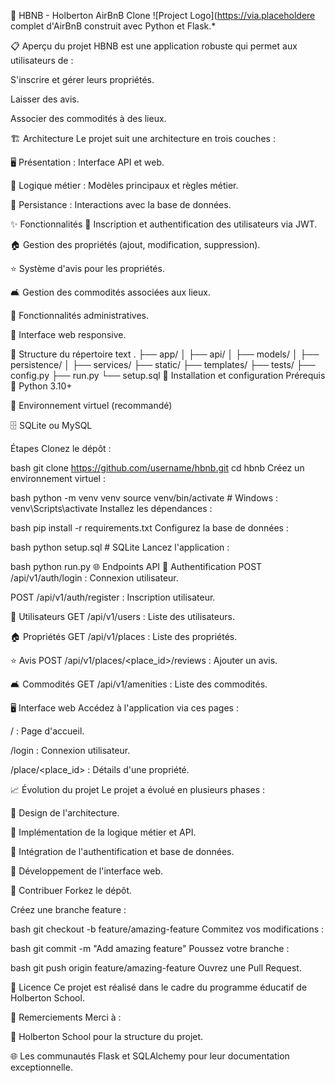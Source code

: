 🏨 HBNB - Holberton AirBnB Clone
![Project Logo](https://via.placeholdere complet d'AirBnB construit avec Python et Flask.*

📋 Aperçu du projet
HBNB est une application robuste qui permet aux utilisateurs de :

S'inscrire et gérer leurs propriétés.

Laisser des avis.

Associer des commodités à des lieux.

🏗️ Architecture
Le projet suit une architecture en trois couches :

🖥️ Présentation : Interface API et web.

🧠 Logique métier : Modèles principaux et règles métier.

💾 Persistance : Interactions avec la base de données.

✨ Fonctionnalités
👤 Inscription et authentification des utilisateurs via JWT.

🏠 Gestion des propriétés (ajout, modification, suppression).

⭐ Système d'avis pour les propriétés.

🛋️ Gestion des commodités associées aux lieux.

👑 Fonctionnalités administratives.

📱 Interface web responsive.

📁 Structure du répertoire
text
.
├── app/
│   ├── api/
│   ├── models/
│   ├── persistence/
│   ├── services/
├── static/
├── templates/
├── tests/
├── config.py
├── run.py
└── setup.sql
🚀 Installation et configuration
Prérequis
🐍 Python 3.10+

🔄 Environnement virtuel (recommandé)

🗄️ SQLite ou MySQL

Étapes
Clonez le dépôt :

bash
git clone https://github.com/username/hbnb.git
cd hbnb
Créez un environnement virtuel :

bash
python -m venv venv
source venv/bin/activate  # Windows : venv\Scripts\activate
Installez les dépendances :

bash
pip install -r requirements.txt
Configurez la base de données :

bash
python setup.sql  # SQLite
Lancez l'application :

bash
python run.py
🌐 Endpoints API
🔐 Authentification
POST /api/v1/auth/login : Connexion utilisateur.

POST /api/v1/auth/register : Inscription utilisateur.

👤 Utilisateurs
GET /api/v1/users : Liste des utilisateurs.

🏠 Propriétés
GET /api/v1/places : Liste des propriétés.

⭐ Avis
POST /api/v1/places/<place_id>/reviews : Ajouter un avis.

🛋️ Commodités
GET /api/v1/amenities : Liste des commodités.

🖥️ Interface web
Accédez à l'application via ces pages :

/ : Page d'accueil.

/login : Connexion utilisateur.

/place/<place_id> : Détails d'une propriété.

📈 Évolution du projet
Le projet a évolué en plusieurs phases :

📝 Design de l'architecture.

🧠 Implémentation de la logique métier et API.

🔐 Intégration de l'authentification et base de données.

🎨 Développement de l'interface web.

🤝 Contribuer
Forkez le dépôt.

Créez une branche feature :

bash
git checkout -b feature/amazing-feature
Commitez vos modifications :

bash
git commit -m "Add amazing feature"
Poussez votre branche :

bash
git push origin feature/amazing-feature
Ouvrez une Pull Request.

📜 Licence
Ce projet est réalisé dans le cadre du programme éducatif de Holberton School.

🙏 Remerciements
Merci à :

🏫 Holberton School pour la structure du projet.

🌐 Les communautés Flask et SQLAlchemy pour leur documentation exceptionnelle.
